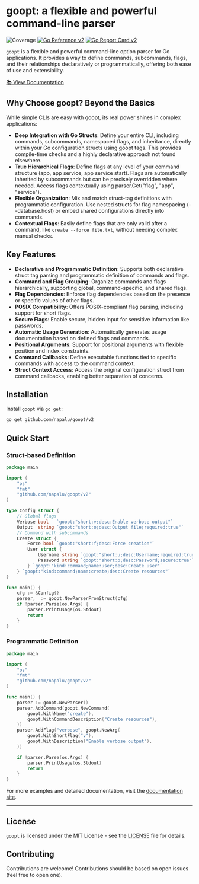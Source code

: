 # goopt: a flexible and powerful command-line parser

![Coverage](https://img.shields.io/badge/Coverage-81.3%25-brightgreen)
[![Go Reference v2](https://pkg.go.dev/badge/github.com/napalu/goopt/v2.svg)](https://pkg.go.dev/github.com/napalu/goopt/v2)
[![Go Report Card v2](https://goreportcard.com/badge/github.com/napalu/goopt)](https://goreportcard.com/report/github.com/napalu/goopt/v2)


`goopt` is a flexible and powerful command-line option parser for Go applications. It provides a way to define commands, subcommands, flags, and their relationships declaratively or programmatically, offering both ease of use and extensibility.

[📚 View Documentation](https://napalu.github.io/goopt)

## Why Choose goopt? Beyond the Basics

While simple CLIs are easy with goopt, its real power shines in complex applications:
- **Deep Integration with Go Structs**: Define your entire CLI, including commands, subcommands, namespaced flags, and inheritance, directly within your Go configuration structs using goopt tags. This provides compile-time checks and a highly declarative approach not found elsewhere.
- **True Hierarchical Flags**: Define flags at any level of your command structure (app, app service, app service start). Flags are automatically inherited by subcommands but can be precisely overridden where needed. Access flags contextually using parser.Get("flag", "app", "service").
- **Flexible Organization**: Mix and match struct-tag definitions with programmatic configuration. Use nested structs for flag namespacing (--database.host) or embed shared configurations directly into commands.
- **Contextual Flags**: Easily define flags that are only valid after a command, like `create --force file.txt`, without needing complex manual checks.

## Key Features

- **Declarative and Programmatic Definition**: Supports both declarative struct tag parsing and programmatic definition of commands and flags.
- **Command and Flag Grouping**: Organize commands and flags hierarchically, supporting global, command-specific, and shared flags.
- **Flag Dependencies**: Enforce flag dependencies based on the presence or specific values of other flags.
- **POSIX Compatibility**: Offers POSIX-compliant flag parsing, including support for short flags.
- **Secure Flags**: Enable secure, hidden input for sensitive information like passwords.
- **Automatic Usage Generation**: Automatically generates usage documentation based on defined flags and commands.
- **Positional Arguments**: Support for positional arguments with flexible position and index constraints.
- **Command Callbacks**: Define executable functions tied to specific commands with access to the command context.
- **Struct Context Access**: Access the original configuration struct from command callbacks, enabling better separation of concerns.

## Installation

Install `goopt` via `go get`:

```bash
go get github.com/napalu/goopt/v2
```

## Quick Start

### Struct-based Definition

```go
package main

import (
    "os"
    "fmt"
    "github.com/napalu/goopt/v2"
)

type Config struct {
    // Global flags
    Verbose bool   `goopt:"short:v;desc:Enable verbose output"`
    Output  string `goopt:"short:o;desc:Output file;required:true"`
    // Command with subcommands
    Create struct {
        Force bool `goopt:"short:f;desc:Force creation"`
        User struct {
            Username string `goopt:"short:u;desc:Username;required:true"`
            Password string `goopt:"short:p;desc:Password;secure:true"`
        } `goopt:"kind:command;name:user;desc:Create user"`
    } `goopt:"kind:command;name:create;desc:Create resources"`
}

func main() {
    cfg := &Config{}
    parser, _:= goopt.NewParserFromStruct(cfg)
    if !parser.Parse(os.Args) {
        parser.PrintUsage(os.Stdout)
        return
    }
}
```

### Programmatic Definition

```go
package main

import (
    "os"
    "fmt"
    "github.com/napalu/goopt/v2"
)   

func main() {
    parser := goopt.NewParser()
    parser.AddCommand(goopt.NewCommand(
        goopt.WithName("create"),
        goopt.WithCommandDescription("Create resources"),
    ))
    parser.AddFlag("verbose", goopt.NewArg(
        goopt.WithShortFlag("v"),
        goopt.WithDescription("Enable verbose output"),
    ))

    if !parser.Parse(os.Args) {
        parser.PrintUsage(os.Stdout)
        return
    }
}
```

For more examples and detailed documentation, visit the [documentation site](https://napalu.github.io/goopt).

---

## License

`goopt` is licensed under the MIT License - see the [LICENSE](LICENSE) file for details.

## Contributing

Contributions are welcome! Contributions should be based on open issues (feel free to open one).

